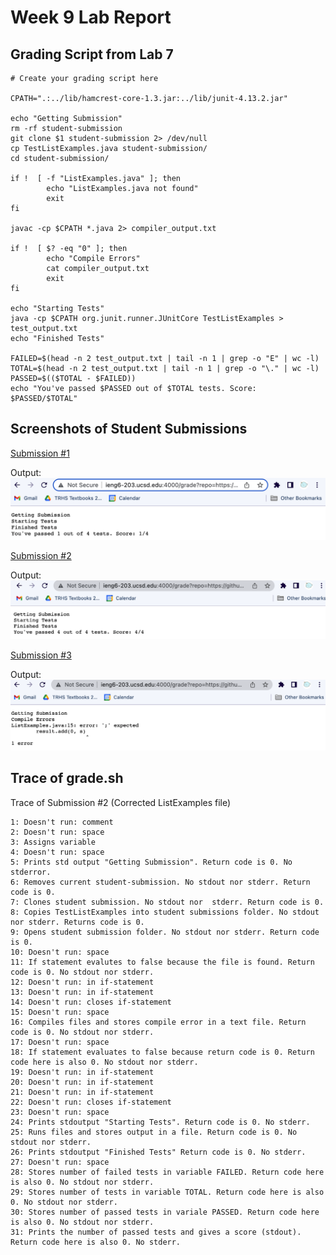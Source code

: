 # Week 9 Lab Report

## Grading Script from Lab 7

```
# Create your grading script here

CPATH=".:../lib/hamcrest-core-1.3.jar:../lib/junit-4.13.2.jar"

echo "Getting Submission"
rm -rf student-submission
git clone $1 student-submission 2> /dev/null
cp TestListExamples.java student-submission/
cd student-submission/

if !  [ -f "ListExamples.java" ]; then
        echo "ListExamples.java not found"
        exit
fi

javac -cp $CPATH *.java 2> compiler_output.txt

if !  [ $? -eq "0" ]; then
        echo "Compile Errors"
        cat compiler_output.txt
        exit
fi

echo "Starting Tests"
java -cp $CPATH org.junit.runner.JUnitCore TestListExamples > test_output.txt
echo "Finished Tests"

FAILED=$(head -n 2 test_output.txt | tail -n 1 | grep -o "E" | wc -l)
TOTAL=$(head -n 2 test_output.txt | tail -n 1 | grep -o "\." | wc -l)
PASSED=$(($TOTAL - $FAILED))
echo "You've passed $PASSED out of $TOTAL tests. Score: $PASSED/$TOTAL"
```

## Screenshots of Student Submissions

[Submission #1](https://github.com/ucsd-cse15l-f22/list-methods-lab3)

Output:
![Alt text](W9%20SS/S1Output.png)


[Submission #2](https://github.com/ucsd-cse15l-f22/list-methods-corrected.git)

Output:
![Alt text](W9%20SS/CorrectOutput.png)

[Submission #3](https://github.com/ucsd-cse15l-f22/list-methods-compile-error.git)

Output:
![Alt text](W9%20SS/CompileError.png)

## Trace of grade.sh

Trace of Submission #2 (Corrected ListExamples file)

```
1: Doesn't run: comment
2: Doesn't run: space
3: Assigns variable
4: Doesn't run: space
5: Prints std output "Getting Submission". Return code is 0. No stderror.
6: Removes current student-submission. No stdout nor stderr. Return code is 0.
7: Clones student submission. No stdout nor  stderr. Return code is 0.
8: Copies TestListExamples into student submissions folder. No stdout nor stderr. Returns code is 0.
9: Opens student submission folder. No stdout nor stderr. Return code is 0.
10: Doesn't run: space
11: If statement evalutes to false because the file is found. Return code is 0. No stdout nor stderr.
12: Doesn't run: in if-statement
13: Doesn't run: in if-statement
14: Doesn't run: closes if-statement
15: Doesn't run: space
16: Compiles files and stores compile error in a text file. Return code is 0. No stdout nor stderr.
17: Doesn't run: space
18: If statement evaluates to false because return code is 0. Return code here is also 0. No stdout nor stderr.
19: Doesn't run: in if-statement
20: Doesn't run: in if-statement
21: Doesn't run: in if-statement
22: Doesn't run: closes if-statement
23: Doesn't run: space
24: Prints stdoutput "Starting Tests". Return code is 0. No stderr. 
25: Runs files and stores output in a file. Return code is 0. No stdout nor stderr.
26: Prints stdoutput "Finished Tests" Return code is 0. No stderr.
27: Doesn't run: space
28: Stores number of failed tests in variable FAILED. Return code here is also 0. No stdout nor stderr.
29: Stores number of tests in variable TOTAL. Return code here is also 0. No stdout nor stderr.
30: Stores number of passed tests in variale PASSED. Return code here is also 0. No stdout nor stderr.
31: Prints the number of passed tests and gives a score (stdout). Return code here is also 0. No stderr.
```